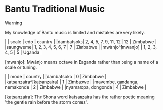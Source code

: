 # Bantu Traditional Music

> [!warning]
> My knowledge of Bantu music is limited and mistakes are very likely.

|    | scale | edo | country |
|dambatsoko| 2, 4, 5, 7, 9, 11, 12 | 12 | Zimbabwe |
|saungweme| 1, 2, 3, 4, 5, 6, 7 | 7 | Zimbabwe |
|mwànjo^[mwanjo] | 1, 2, 3, 4, 5 | 5 | Uganda |

[mwanjo]: Mwànjo means octave in Baganda rather than being a name of a scale or tuning.

|     | mode | country |
|dambatsoko | 0 | Zimbabwe |
|katsanzaira^[katsanzaira] | 1 | Zimbabwe |
|mavembe, gandanga, nemakonde | 2 | Zimbabwe |
|nyamaropa, dongonda | 4 | Zimbabwe |

[katsanzaira]: The Shona word katsanzaira has the rather poetic meaning 'the gentle rain before the storm comes'.
